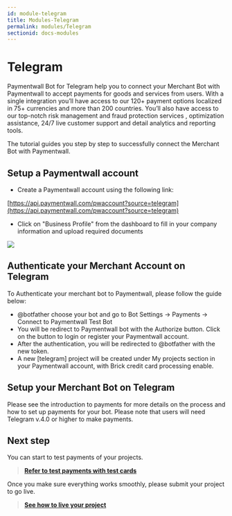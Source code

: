 ```yaml
---
id: module-telegram
title: Modules-Telegram
permalink: modules/Telegram
sectionid: docs-modules
---
```


# Telegram

Paymentwall Bot for Telegram help you to connect your Merchant Bot with Paymentwall to accept payments for goods and services from users.
With a single integration you’ll have access to our 120+ payment options localized in 75+ currencies
and more than 200 countries. You’ll also have access to our top-notch risk management and fraud protection services
, optimization assistance, 24/7 live customer support and detail analytics and reporting tools.

The tutorial guides you step by step to successfully connect the Merchant Bot with Paymentwall.

## Setup a Paymentwall account

* Create a Paymentwall account using the following link:

[https://api.paymentwall.com/pwaccount?source=telegram](https://api.paymentwall.com/pwaccount?source=telegram)

* Click on "Business Profile" from the dashboard to fill in your company information and upload required documents

<div class="docs-img">
   <img src="https://www.paymentwall.com/uploaded/files/Step5-Cibilis-Paymentwall.png"/>
</div>

## Authenticate your Merchant Account on Telegram

To Authenticate your merchant bot to Paymentwall, please follow the guide below:

* @botfather choose your bot and go to Bot Settings -> Payments -> Connect to Paymentwall Test Bot
* You will be redirect to Paymentwall bot with the Authorize button. Click on the button to login or register your Paymentwall account.  
* After the authentication, you will be redirected to @botfather with the new token.
* A new [telegram] project will be created under My projects section in your Paymentwall account, with Brick credit card processing enable.

## Setup your Merchant Bot on Telegram

Please see the introduction to payments for more details on the process and how to set up payments for your bot.
 Please note that users will need Telegram v.4.0 or higher to make payments.

## Next step

You can start to test payments of your projects.

> **[Refer to test payments with test cards](/paymentwall.github.io/brick/sandbox)**

Once you make sure everything works smoothly, please submit your project to go live.

> **[See how to live your project](/paymentwall.github.io/go_live-home)**

